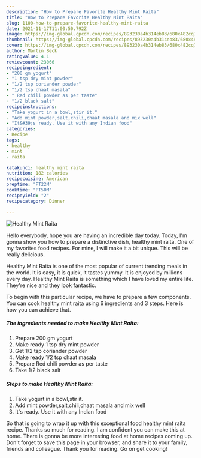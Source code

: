 ```yaml
---
description: "How to Prepare Favorite Healthy Mint Raita"
title: "How to Prepare Favorite Healthy Mint Raita"
slug: 1100-how-to-prepare-favorite-healthy-mint-raita
date: 2021-11-17T11:00:50.792Z
image: https://img-global.cpcdn.com/recipes/893230a4b314eb83/680x482cq70/healthy-mint-raita-recipe-main-photo.jpg
thumbnail: https://img-global.cpcdn.com/recipes/893230a4b314eb83/680x482cq70/healthy-mint-raita-recipe-main-photo.jpg
cover: https://img-global.cpcdn.com/recipes/893230a4b314eb83/680x482cq70/healthy-mint-raita-recipe-main-photo.jpg
author: Martin Beck
ratingvalue: 4.1
reviewcount: 23066
recipeingredient:
- "200 gm yogurt"
- "1 tsp dry mint powder"
- "1/2 tsp coriander powder"
- "1/2 tsp chaat masala"
- " Red chili powder as per taste"
- "1/2 black salt"
recipeinstructions:
- "Take yogurt in a bowl,stir it."
- "Add mint powder,salt,chili,chaat masala and mix well"
- "It&#39;s ready. Use it with any Indian food"
categories:
- Recipe
tags:
- healthy
- mint
- raita

katakunci: healthy mint raita 
nutrition: 182 calories
recipecuisine: American
preptime: "PT22M"
cooktime: "PT50M"
recipeyield: "2"
recipecategory: Dinner

---
```



![Healthy Mint Raita](https://img-global.cpcdn.com/recipes/893230a4b314eb83/680x482cq70/healthy-mint-raita-recipe-main-photo.jpg)

Hello everybody, hope you are having an incredible day today. Today, I'm gonna show you how to prepare a distinctive dish, healthy mint raita. One of my favorites food recipes. For mine, I will make it a bit unique. This will be really delicious.



Healthy Mint Raita is one of the most popular of current trending meals in the world. It is easy, it is quick, it tastes yummy. It is enjoyed by millions every day. Healthy Mint Raita is something which I have loved my entire life. They're nice and they look fantastic.


To begin with this particular recipe, we have to prepare a few components. You can cook healthy mint raita using 6 ingredients and 3 steps. Here is how you can achieve that.

<!--inarticleads1-->

##### The ingredients needed to make Healthy Mint Raita:

1. Prepare 200 gm yogurt
1. Make ready 1 tsp dry mint powder
1. Get 1/2 tsp coriander powder
1. Make ready 1/2 tsp chaat masala
1. Prepare  Red chili powder as per taste
1. Take 1/2 black salt




<!--inarticleads2-->

##### Steps to make Healthy Mint Raita:

1. Take yogurt in a bowl,stir it.
1. Add mint powder,salt,chili,chaat masala and mix well
1. It&#39;s ready. Use it with any Indian food




So that is going to wrap it up with this exceptional food healthy mint raita recipe. Thanks so much for reading. I am confident you can make this at home. There is gonna be more interesting food at home recipes coming up. Don't forget to save this page in your browser, and share it to your family, friends and colleague. Thank you for reading. Go on get cooking!
